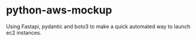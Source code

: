 # python-aws-mockup
Using Fastapi, pydantic and boto3 to make a quick automated way to launch ec2 instances.
